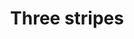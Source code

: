 ---
ee_id_thing: '4383'
site: '1'
type: '2'
inv_num: 2017-023
add_credit:
url: 2017-023-three-stripes
title: Three stripes
year: '2017'
display_year: '2017'
medium: Inkjet on canvas (x3)
dims: 108 x 36 in
pitch:
ps:
live_url:
youtube:
https://github.com/coryarcangel/alu:
imgs: three-stripes-2017-023-install-database-ih-1.jpg
subheading:
download:
commission:
related:
layout: things-i-made
---